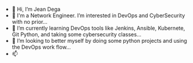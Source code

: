 - 👋 Hi, I’m Jean Dega
- 👀 I'm a Network Engineer. I’m interested in DevOps and CyberSecurity with no prior...
- 🌱 I’m currently learning DevOps tools like Jenkins, Ansible, Kubernete, Git Python, and taking some cybersecurity classes...
- 💞️ I’m looking to better myself by doing some python projects and using the DevOps work flow...
- 📫 

<!---
jddega/jddega is a ✨ special ✨ repository because its `README.md` (this file) appears on your GitHub profile.
You can click the Preview link to take a look at your changes.
--->
